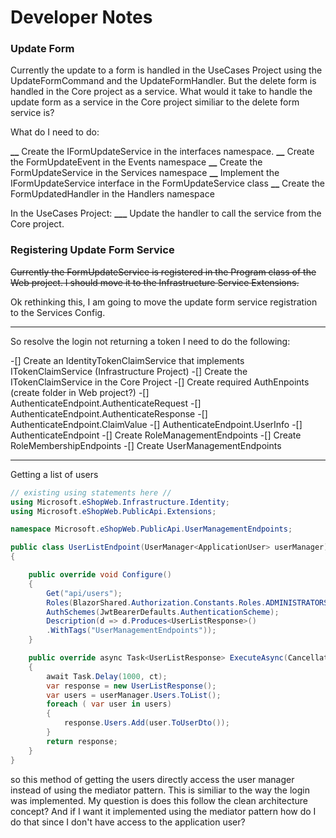 # Developer Notes

### Update Form

Currently the update to a form is handled in the UseCases Project using the UpdateFormCommand and the UpdateFormHandler. But the delete form is handled in the Core project as a service. What would it take to handle the update form as a service in the Core project similiar to the delete form service is?

What do I need to do:

**\_\_** Create the IFormUpdateService in the interfaces namespace.
**\_\_** Create the FormUpdateEvent in the Events namespace
**\_\_** Create the FormUpdateService in the Services namespace
**\_\_** Implement the IFormUpdateService interface in the FormUpdateService class
**\_\_** Create the FormUpdatedHandler in the Handlers namespace

In the UseCases Project:
**\_\_\_** Update the handler to call the service from the Core project.

### Registering Update Form Service

~~Currently the FormUpdateService is registered in the Program class of the Web project. I should move it to the Infrastructure Service Extensions.~~

Ok rethinking this, I am going to move the update form service registration to the Services Config.

---

So resolve the login not returning a token I need to do the following:

-[] Create an IdentityTokenClaimService that implements ITokenClaimService (Infrastructure Project)
-[] Create the ITokenClaimService in the Core Project
-[] Create required AuthEnpoints (create folder in Web project?)
-[] AuthenticateEndpoint.AuthenticateRequest
-[] AuthenticateEndpoint.AuthenticateResponse
-[] AuthenticateEndpoint.ClaimValue
-[] AuthenticateEndpoint.UserInfo
-[] AuthenticateEndpoint
-[] Create RoleManagementEndpoints
-[] Create RoleMembershipEndpoints
-[] Create UserManagementEndpoints

---

Getting a list of users

```csharp
// existing using statements here //
using Microsoft.eShopWeb.Infrastructure.Identity;
using Microsoft.eShopWeb.PublicApi.Extensions;

namespace Microsoft.eShopWeb.PublicApi.UserManagementEndpoints;

public class UserListEndpoint(UserManager<ApplicationUser> userManager):EndpointWithoutRequest<UserListResponse>
{

    public override void Configure()
    {
        Get("api/users");
        Roles(BlazorShared.Authorization.Constants.Roles.ADMINISTRATORS);
        AuthSchemes(JwtBearerDefaults.AuthenticationScheme);
        Description(d => d.Produces<UserListResponse>()
        .WithTags("UserManagementEndpoints"));
    }

    public override async Task<UserListResponse> ExecuteAsync(CancellationToken ct)
    {
        await Task.Delay(1000, ct);
        var response = new UserListResponse();
        var users = userManager.Users.ToList();
        foreach ( var user in users)
        {
            response.Users.Add(user.ToUserDto());
        }
        return response;
    }
}
```

so this method of getting the users directly access the user manager instead of using the mediator pattern.
This is similiar to the way the login was implemented. My question is does this follow the clean architecture
concept? And if I want it implemented using the mediator pattern how do I do that since I don't have access to the
application user?

